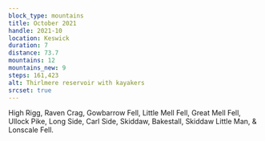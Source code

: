 ```yaml
---
block_type: mountains
title: October 2021
handle: 2021-10
location: Keswick
duration: 7
distance: 73.7
mountains: 12
mountains_new: 9
steps: 161,423
alt: Thirlmere reservoir with kayakers
srcset: true
---
```


High Rigg, Raven Crag, Gowbarrow Fell, Little Mell Fell, Great Mell Fell, Ullock Pike, Long Side, Carl Side, Skiddaw, Bakestall, Skiddaw Little Man, & Lonscale Fell.
